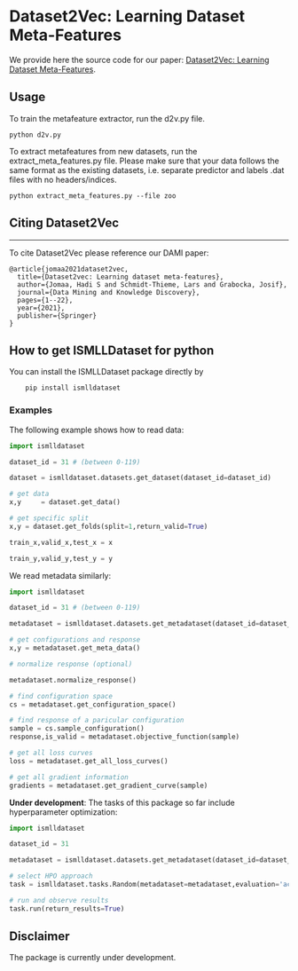 # Dataset2Vec: Learning Dataset Meta-Features
We provide here the source code for our paper: [Dataset2Vec: Learning Dataset Meta-Features](https://link.springer.com/article/10.1007/s10618-021-00737-9).

## Usage
To train the metafeature extractor, run the d2v.py file.
```
python d2v.py 
```

To extract metafeatures from new datasets, run the extract_meta_features.py file. Please make sure
that your data follows the same format as the existing datasets, i.e. separate predictor and labels .dat 
files with no headers/indices.

```
python extract_meta_features.py --file zoo
```

## Citing Dataset2Vec
-----------

To cite Dataset2Vec please reference our DAMI paper:


```
@article{jomaa2021dataset2vec,
  title={Dataset2vec: Learning dataset meta-features},
  author={Jomaa, Hadi S and Schmidt-Thieme, Lars and Grabocka, Josif},
  journal={Data Mining and Knowledge Discovery},
  pages={1--22},
  year={2021},
  publisher={Springer}
}
```

## How to get ISMLLDataset for python
You can install the ISMLLDataset package directly by

        pip install ismlldataset
        
### Examples
The following example shows how to read data:
```python
import ismlldataset

dataset_id = 31 # (between 0-119)

dataset = ismlldataset.datasets.get_dataset(dataset_id=dataset_id)

# get data
x,y     = dataset.get_data()

# get specific split
x,y = dataset.get_folds(split=1,return_valid=True)

train_x,valid_x,test_x = x

train_y,valid_y,test_y = y

```

We read metadata similarly:

```python
import ismlldataset

dataset_id = 31 # (between 0-119)

metadataset = ismlldataset.datasets.get_metadataset(dataset_id=dataset_id)

# get configurations and response
x,y = metadataset.get_meta_data()

# normalize response (optional)

metadataset.normalize_response()

# find configuration space
cs = metadataset.get_configuration_space()

# find response of a paricular configuration
sample = cs.sample_configuration()
response,is_valid = metadataset.objective_function(sample)

# get all loss curves
loss = metadataset.get_all_loss_curves()

# get all gradient information
gradients = metadataset.get_gradient_curve(sample)
```


**Under development**: The tasks of this package so far include hyperparameter optimization:
```python
import ismlldataset

dataset_id = 31

metadataset = ismlldataset.datasets.get_metadataset(dataset_id=dataset_id)

# select HPO approach
task = ismlldataset.tasks.Random(metadataset=metadataset,evaluation='acc')

# run and observe results
task.run(return_results=True)

```
## Disclaimer
The package is currently under development.
